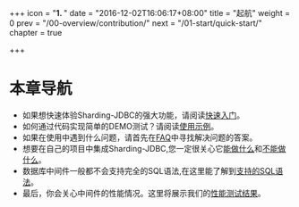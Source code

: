 +++
icon = "<b>1. </b>"
date = "2016-12-02T16:06:17+08:00"
title = "起航"
weight = 0
prev = "/00-overview/contribution/"
next = "/01-start/quick-start/"
chapter = true

+++

# 本章导航

 - 如果想快速体验Sharding-JDBC的强大功能，请阅读[快速入门](/01-start/quick-start/)。
 - 如何通过代码实现简单的DEMO测试？请阅读[使用示例](/01-start/code-demo/)。
 - 如果在使用中遇到什么问题，请首先在[FAQ](/01-start/faq/)中寻找解决问题的答案。
 - 想要在自己的项目中集成Sharding-JDBC,您一定很关心它[能做什么](/01-start/features)和[不能做什么](/01-start/limitations/)。
 - 数据库中间件一般都不会支持完全的SQL语法,在这里能了解到[支持的SQL语法](/01-start/sql-supported/)。
 - 最后，你会关心中间件的性能情况。这里将展示我们的[性能测试结果](/01-start/stress-test/)。
